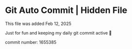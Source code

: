 # Git Auto Commit | Hidden File

This file was added Feb 12, 2025

Just for fun and keeping my daily git commit active 🤪

commit number: 1655385
